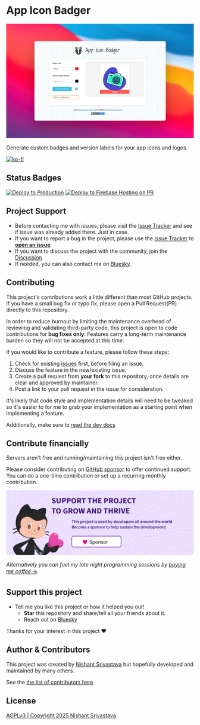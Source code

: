 # App Icon Badger

![Hero](hero.jpg)

Generate custom badges and version labels for your app icons and logos.

[![ko-fi](https://ko-fi.com/img/githubbutton_sm.svg)](https://ko-fi.com/A443EQ6)

## Status Badges

[![Deploy to Production](https://github.com/nisrulz/app-icon-badger/actions/workflows/firebase-hosting-merge.yml/badge.svg)](https://github.com/nisrulz/app-icon-badger/actions/workflows/firebase-hosting-merge.yml) [![Deploy to Firebase Hosting on PR](https://github.com/nisrulz/app-icon-badger/actions/workflows/firebase-hosting-pull-request.yml/badge.svg)](https://github.com/nisrulz/app-icon-badger/actions/workflows/firebase-hosting-pull-request.yml)

## Project Support

- Before contacting me with issues, please visit the [Issue Tracker](https://github.com/nisrulz/app-icon-badger/issues) and see if issue was already added there. Just in case.
- If you want to report a bug in the project, please use the [Issue Tracker](https://github.com/nisrulz/app-icon-badger/issues) to [**open an issue**](https://github.com/nisrulz/app-icon-badger/issues/new/choose).
- If you want to discuss the project with the community, join the [Discussion](https://github.com/nisrulz/app-icon-badger/discussions).
- If needed, you can also contact me on [Bluesky](https://bsky.app/profile/nisrulz.com).

## Contributing

This project's contributions work a little different than most GitHub projects. If you have a small bug fix or typo fix, please open a Pull Request(PR) directly to this repository.

In order to reduce burnout by limiting the maintenance overhead of reviewing and validating third-party code, this project is open to code contributions for **bug fixes only**. Features carry a long-term maintenance burden so they will not be accepted at this time.

If you would like to contribute a feature, please follow these steps:

1. Check for existing [issues](https://github.com/nisrulz/app-icon-badger/issues) first, before filing an issue.
2. Discuss the feature in the new/existing issue.
3. Create a pull request from **your fork** to this repository, once details are clear and approved by maintainer.
4. Post a link to your pull request in the issue for consideration.

It's likely that code style and implementation details will need to be tweaked so it's easier to for me to grab your implementation as a starting point when implementing a feature.

Additionally, make sure to [read the dev docs](dev-doc.md)

## Contribute financially

Servers aren't free and running/maintaining this project isn't free either.

Please consider contributing on [GitHub sponsor](https://github.com/sponsors/nisrulz) to offer continued support. You can do a one-time contribution or set up a recurring monthly contribution.

[![sponsoring monthly](sponsor_banner.png)](https://github.com/sponsors/nisrulz)

_Alternatively you can fuel my late night programming sessions by [buying me coffee :coffee:](https://ko-fi.com/nisrulz)._

## Support this project

- Tell me you like this project or how it helped you out!
  - **Star** this repository and share/tell all your friends about it.
  - Reach out on [Bluesky](https://bsky.app/profile/nisrulz.com)

Thanks for your interest in this project :heart:

## Author & Contributors

This project was created by [Nishant Srivastava](https://github.com/nisrulz/nisrulz.github.io#nishant-srivastava) but hopefully developed and maintained by many others.

See the [the list of contributors here](https://github.com/nisrulz/app-icon-badger/graphs/contributors).

## License

[AGPLv3 | Copyright 2025 Nishant Srivastava](LICENSE)
